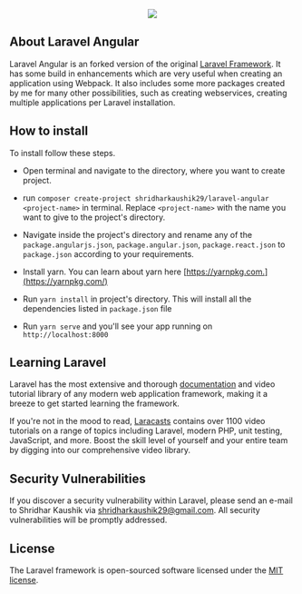<p align="center"><img src="https://raw.githubusercontent.com/shridharkaushik29/laravel-angular/master/storage/app/public/angular_laravel.jpg"></p>

## About Laravel Angular

Laravel Angular is an forked version of the original [Laravel Framework](https://laravel.com). It has some build in enhancements which are very useful when creating an application using Webpack. It also includes some more packages created by me for many other possibilities, such as creating webservices, creating multiple applications per Laravel installation.

## How to install

To install follow these steps.

- Open terminal and navigate to the directory, where you want to create project.
- run `composer create-project shridharkaushik29/laravel-angular <project-name>` in terminal. Replace `<project-name>` with the name you want to give to the project's directory.

- Navigate inside the project's directory and rename any of the `package.angularjs.json`, `package.angular.json`, `package.react.json` to `package.json` according to your requirements.
- Install yarn. You can learn about yarn here [https://yarnpkg.com.](https://yarnpkg.com/)
- Run `yarn install` in project's directory. This will install all the dependencies listed in `package.json` file
- Run `yarn serve` and you'll see your app running on `http://localhost:8000`

## Learning Laravel

Laravel has the most extensive and thorough [documentation](https://laravel.com/docs) and video tutorial library of any modern web application framework, making it a breeze to get started learning the framework.

If you're not in the mood to read, [Laracasts](https://laracasts.com) contains over 1100 video tutorials on a range of topics including Laravel, modern PHP, unit testing, JavaScript, and more. Boost the skill level of yourself and your entire team by digging into our comprehensive video library.

## Security Vulnerabilities

If you discover a security vulnerability within Laravel, please send an e-mail to Shridhar Kaushik via [shridharkaushik29@gmail.com](mailto:shridharkaushik29@gmail.com). All security vulnerabilities will be promptly addressed.

## License

The Laravel framework is open-sourced software licensed under the [MIT license](https://opensource.org/licenses/MIT).
